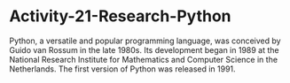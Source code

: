 # Activity-21-Research-Python

Python, a versatile and popular programming language, was conceived by Guido van Rossum in the late 1980s. Its development began in 1989 at the National Research Institute for Mathematics and Computer Science in the Netherlands. The first version of Python was released in 1991.
